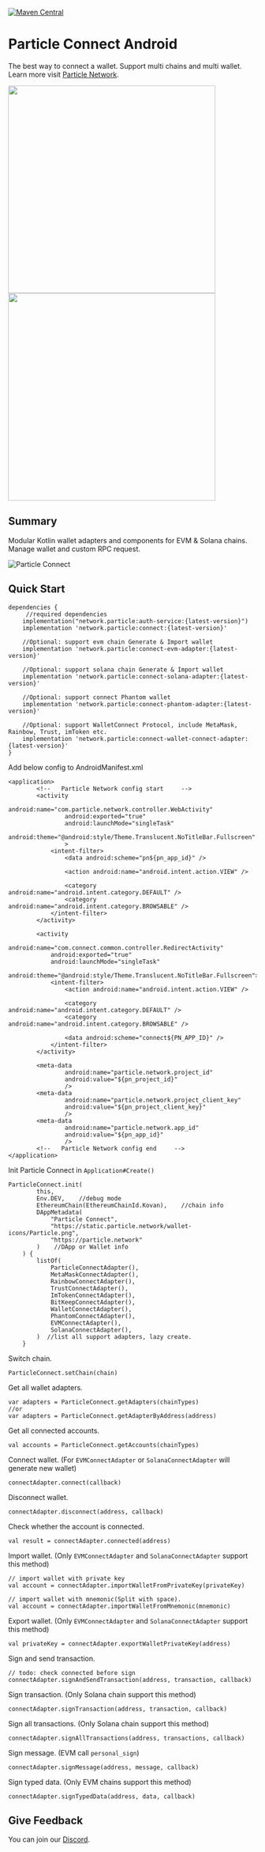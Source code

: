 [![Maven Central](https://maven-badges.herokuapp.com/maven-central/network.particle/auth-service/badge.svg?style=flat)](https://search.maven.org/artifact/network.particle/connect)

# Particle Connect Android
The best way to connect a wallet. Support multi chains and multi wallet. Learn more visit [Particle Network](https://docs.particle.network/).

<img width="420" src="https://static.particle.network/docs-images/add-wallet.png"></img>
<img width="420" src="https://static.particle.network/docs-images/import-private-key.png"></img>    

## Summary

Modular Kotlin wallet adapters and components for EVM & Solana chains. Manage wallet and custom RPC request.

![Particle Connect](https://static.particle.network/docs-images/particle-connect.jpeg)

## Quick Start

```
dependencies {
     //required dependencies
    implementation("network.particle:auth-service:{latest-version}")
    implementation 'network.particle:connect:{latest-version}'
    
    //Optional: support evm chain Generate & Import wallet
    implementation 'network.particle:connect-evm-adapter:{latest-version}'
    
    //Optional: support solana chain Generate & Import wallet
    implementation 'network.particle:connect-solana-adapter:{latest-version}'
    
    //Optional: support connect Phantom wallet
    implementation 'network.particle:connect-phantom-adapter:{latest-version}'
    
    //Optional: support WalletConnect Protocol, include MetaMask, Rainbow, Trust, imToken etc.
    implementation 'network.particle:connect-wallet-connect-adapter:{latest-version}'
}
```

Add below config to AndroidManifest.xml

```
<application>
        <!--   Particle Network config start     -->
        <activity
                android:name="com.particle.network.controller.WebActivity"
                android:exported="true"
                android:launchMode="singleTask"
                android:theme="@android:style/Theme.Translucent.NoTitleBar.Fullscreen"
                >
            <intent-filter>
                <data android:scheme="pn${pn_app_id}" />
        
                <action android:name="android.intent.action.VIEW" />
        
                <category android:name="android.intent.category.DEFAULT" />
                <category android:name="android.intent.category.BROWSABLE" />
            </intent-filter>
        </activity>
        
        <activity
            android:name="com.connect.common.controller.RedirectActivity"
            android:exported="true"
            android:launchMode="singleTask"
            android:theme="@android:style/Theme.Translucent.NoTitleBar.Fullscreen">
            <intent-filter>
                <action android:name="android.intent.action.VIEW" />

                <category android:name="android.intent.category.DEFAULT" />
                <category android:name="android.intent.category.BROWSABLE" />

                <data android:scheme="connect${PN_APP_ID}" />
            </intent-filter>
        </activity>
        
        <meta-data
                android:name="particle.network.project_id"
                android:value="${pn_project_id}"
                />
        <meta-data
                android:name="particle.network.project_client_key"
                android:value="${pn_project_client_key}"
                />
        <meta-data
                android:name="particle.network.app_id"
                android:value="${pn_app_id}"
                />
        <!--   Particle Network config end     -->
</application>
```

Init Particle Connect in `Application#Create()`

```
ParticleConnect.init(
        this,
        Env.DEV,    //debug mode
        EthereumChain(EthereumChainId.Kovan),    //chain info
        DAppMetadata(
            "Particle Connect",
            "https://static.particle.network/wallet-icons/Particle.png",
            "https://particle.network"
        )    //DApp or Wallet info
    ) {
        listOf(
            ParticleConnectAdapter(),
            MetaMaskConnectAdapter(),
            RainbowConnectAdapter(),
            TrustConnectAdapter(),
            ImTokenConnectAdapter(),
            BitKeepConnectAdapter(),
            WalletConnectAdapter(),
            PhantomConnectAdapter(),
            EVMConnectAdapter(),
            SolanaConnectAdapter(),
        )  //list all support adapters, lazy create.
    }
```

Switch chain.

```
ParticleConnect.setChain(chain)
```

Get all wallet adapters.

```
var adapters = ParticleConnect.getAdapters(chainTypes)
//or
var adapters = ParticleConnect.getAdapterByAddress(address)
```

Get all connected accounts.

```
val accounts = ParticleConnect.getAccounts(chainTypes)
```

Connect wallet. (For `EVMConnectAdapter` or `SolanaConnectAdapter` will generate new wallet)

```
connectAdapter.connect(callback)
```

Disconnect wallet.

```
connectAdapter.disconnect(address, callback)
```

Check whether the account is connected.

```
val result = connectAdapter.connected(address)
```

Import wallet. (Only `EVMConnectAdapter` and `SolanaConnectAdapter` support this method)

```
// import wallet with private key
val account = connectAdapter.importWalletFromPrivateKey(privateKey)

// import wallet with mnemonic(Split with space).
val account = connectAdapter.importWalletFromMnemonic(mnemonic)
```

Export wallet. (Only `EVMConnectAdapter` and `SolanaConnectAdapter` support this method)

```
val privateKey = connectAdapter.exportWalletPrivateKey(address)
```

Sign and send transaction.

```
// todo: check connected before sign
connectAdapter.signAndSendTransaction(address, transaction, callback)
```

Sign transaction. (Only Solana chain support this method)

```
connectAdapter.signTransaction(address, transaction, callback)
```

Sign all transactions. (Only Solana chain support this method)

```
connectAdapter.signAllTransactions(address, transactions, callback)
```

Sign message. (EVM call `personal_sign`)

```
connectAdapter.signMessage(address, message, callback)
```

Sign typed data. (Only EVM chains support this method)

```
connectAdapter.signTypedData(address, data, callback)
```

## Give Feedback

You can join our [Discord](https://discord.gg/2y44qr6CR2).

